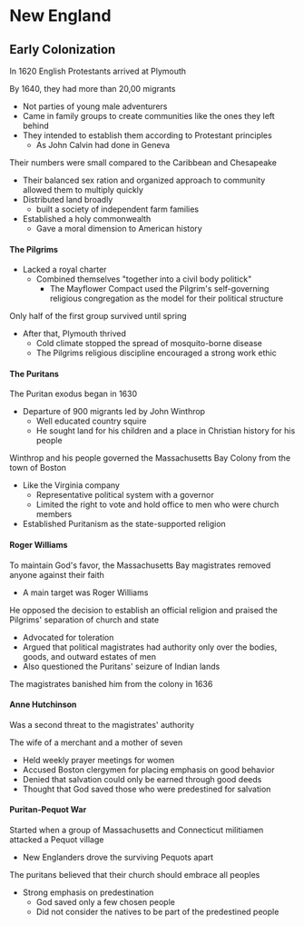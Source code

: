 # New England

## Early Colonization

In 1620 English Protestants arrived at Plymouth

By 1640, they had more than 20,00 migrants
- Not parties of young male adventurers
- Came in family groups to create communities like the ones they left behind
- They intended to establish them according to Protestant principles
	- As John Calvin had done in Geneva

Their numbers were small compared to the Caribbean and Chesapeake
- Their balanced sex ration and organized approach to community allowed them to multiply quickly
- Distributed land broadly
	- built a society of independent farm families
- Established a holy commonwealth
	- Gave a moral dimension to American history

#### The Pilgrims
- Lacked a royal charter
	- Combined themselves "together into a civil body politick"
		- The Mayflower Compact used the Pilgrim's self-governing religious congregation as the model for their political structure

Only half of the first group survived until spring
- After that, Plymouth thrived
	- Cold climate stopped the spread of mosquito-borne disease
	- The Pilgrims religious discipline encouraged a strong work ethic

#### The Puritans
The Puritan exodus began in 1630
- Departure of 900 migrants led by John Winthrop
	- Well educated country squire
	- He sought land for his children and a place in Christian history for his people

Winthrop and his people governed the Massachusetts Bay Colony from the town of Boston
- Like the Virginia company
	- Representative political system with a governor
	- Limited the right to vote and hold office to men who were church members
- Established Puritanism as the state-supported religion

#### Roger Williams
To maintain God's favor, the Massachusetts Bay magistrates removed anyone against their faith
- A main target was Roger Williams

He opposed the decision to establish an official religion and praised the Pilgrims' separation of church and state
- Advocated for toleration
- Argued that political magistrates had authority only over the bodies, goods, and outward estates of men
- Also questioned the Puritans' seizure of Indian lands

The magistrates banished him from the colony in 1636

#### Anne Hutchinson
Was a second threat to the magistrates' authority

The wife of a merchant and a mother of seven
- Held weekly prayer meetings for women
- Accused Boston clergymen for placing emphasis on good behavior
- Denied that salvation could only be earned through good deeds
- Thought that God saved those who were predestined for salvation

#### Puritan-Pequot War
Started when a group of Massachusetts and Connecticut militiamen attacked a Pequot village
- New Englanders drove the surviving Pequots apart

The puritans believed that their church should embrace all peoples
- Strong emphasis on predestination
	- God saved only a few chosen people
	- Did not consider the natives to be part of the predestined people